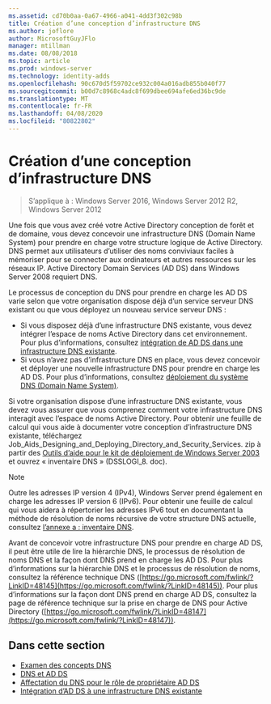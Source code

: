 ```yaml
---
ms.assetid: cd70b0aa-0a67-4966-a041-4dd3f302c98b
title: Création d’une conception d’infrastructure DNS
ms.author: joflore
author: MicrosoftGuyJFlo
manager: mtillman
ms.date: 08/08/2018
ms.topic: article
ms.prod: windows-server
ms.technology: identity-adds
ms.openlocfilehash: 90c670d5f59702ce932c004a016adb855b040f77
ms.sourcegitcommit: b00d7c8968c4adc8f699dbee694afe6ed36bc9de
ms.translationtype: MT
ms.contentlocale: fr-FR
ms.lasthandoff: 04/08/2020
ms.locfileid: "80822802"
---
```

# <a name="creating-a-dns-infrastructure-design"></a>Création d’une conception d’infrastructure DNS

>S’applique à : Windows Server 2016, Windows Server 2012 R2, Windows Server 2012

Une fois que vous avez créé votre Active Directory conception de forêt et de domaine, vous devez concevoir une infrastructure DNS (Domain Name System) pour prendre en charge votre structure logique de Active Directory. DNS permet aux utilisateurs d’utiliser des noms conviviaux faciles à mémoriser pour se connecter aux ordinateurs et autres ressources sur les réseaux IP. Active Directory Domain Services (AD DS) dans Windows Server 2008 requiert DNS.  
  
Le processus de conception du DNS pour prendre en charge les AD DS varie selon que votre organisation dispose déjà d’un service serveur DNS existant ou que vous déployez un nouveau service serveur DNS :  
  
- Si vous disposez déjà d’une infrastructure DNS existante, vous devez intégrer l’espace de noms Active Directory dans cet environnement. Pour plus d’informations, consultez [intégration de AD DS dans une infrastructure DNS existante](../../ad-ds/plan/Integrating-AD-DS-into-an-Existing-DNS-Infrastructure.md).  
- Si vous n’avez pas d’infrastructure DNS en place, vous devez concevoir et déployer une nouvelle infrastructure DNS pour prendre en charge les AD DS. Pour plus d’informations, consultez [déploiement du système DNS (Domain Name System)](https://go.microsoft.com/fwlink/?LinkId=93656).  
  
Si votre organisation dispose d’une infrastructure DNS existante, vous devez vous assurer que vous comprenez comment votre infrastructure DNS interagit avec l’espace de noms Active Directory. Pour obtenir une feuille de calcul qui vous aide à documenter votre conception d’infrastructure DNS existante, téléchargez Job_Aids_Designing_and_Deploying_Directory_and_Security_Services. zip à partir des [Outils d’aide pour le kit de déploiement de Windows Server 2003](https://go.microsoft.com/fwlink/?LinkID=102558) et ouvrez « inventaire DNS » (DSSLOGI_8. doc).  
  
> [!NOTE]  
> Outre les adresses IP version 4 (IPv4), Windows Server prend également en charge les adresses IP version 6 (IPv6). Pour obtenir une feuille de calcul qui vous aidera à répertorier les adresses IPv6 tout en documentant la méthode de résolution de noms récursive de votre structure DNS actuelle, consultez [l’annexe a : inventaire DNS](../../ad-ds/plan/Appendix-A--DNS-Inventory.md).
  
Avant de concevoir votre infrastructure DNS pour prendre en charge AD DS, il peut être utile de lire la hiérarchie DNS, le processus de résolution de noms DNS et la façon dont DNS prend en charge les AD DS. Pour plus d’informations sur la hiérarchie DNS et le processus de résolution de noms, consultez la référence technique DNS ([https://go.microsoft.com/fwlink/?LinkID=48145](https://go.microsoft.com/fwlink/?LinkID=48145)). Pour plus d’informations sur la façon dont DNS prend en charge AD DS, consultez la page de référence technique sur la prise en charge de DNS pour Active Directory ([https://go.microsoft.com/fwlink/?LinkID=48147](https://go.microsoft.com/fwlink/?LinkID=48147)).  
  
## <a name="in-this-section"></a>Dans cette section  

- [Examen des concepts DNS](../../ad-ds/plan/Reviewing-DNS-Concepts.md)  
- [DNS et AD DS](../../ad-ds/plan/DNS-and-AD-DS.md)  
- [Affectation du DNS pour le rôle de propriétaire AD DS](../../ad-ds/deploy/Assigning-the-DNS-for-AD-DS-Owner-Role.md)  
- [Intégration d’AD DS à une infrastructure DNS existante](../../ad-ds/plan/../../ad-ds/plan/Integrating-AD-DS-into-an-Existing-DNS-Infrastructure.md)  

